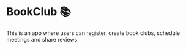 # BookClub :books:
This is an app where users can register, create book clubs, schedule meetings and share reviews
